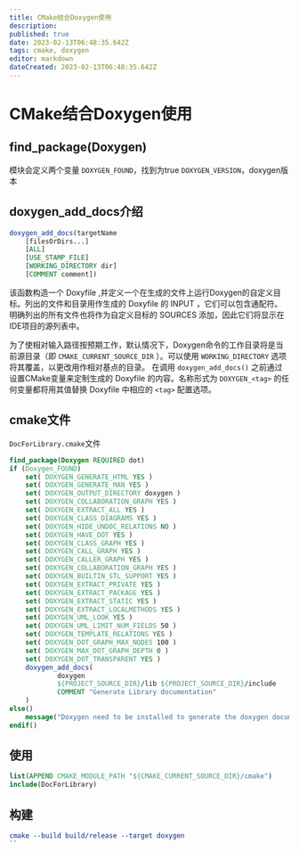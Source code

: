 ```yaml
---
title: CMake结合Doxygen使用
description: 
published: true
date: 2023-02-13T06:48:35.642Z
tags: cmake, doxygen
editor: markdown
dateCreated: 2023-02-13T06:48:35.642Z
---
```


# CMake结合Doxygen使用

## find_package(Doxygen)
模块会定义两个变量
`DOXYGEN_FOUND`，找到为true
`DOXYGEN_VERSION`，doxygen版本

## doxygen_add_docs介绍
```cmake
doxygen_add_docs(targetName
    [filesOrDirs...]
    [ALL]
    [USE_STAMP_FILE]
    [WORKING_DIRECTORY dir]
    [COMMENT comment])
```
该函数构造一个 Doxyfile ,并定义一个在生成的文件上运行Doxygen的自定义目标。列出的文件和目录用作生成的 Doxyfile 的 INPUT ，它们可以包含通配符。明确列出的所有文件也将作为自定义目标的 SOURCES 添加，因此它们将显示在IDE项目的源列表中。

为了使相对输入路径按预期工作，默认情况下，Doxygen命令的工作目录将是当前源目录（即 `CMAKE_CURRENT_SOURCE_DIR` ）。可以使用 `WORKING_DIRECTORY` 选项将其覆盖，以更改用作相对基点的目录。
在调用 `doxygen_add_docs()` 之前通过设置CMake变量来定制生成的 Doxyfile 的内容。名称形式为 `DOXYGEN_<tag>` 的任何变量都将用其值替换 Doxyfile 中相应的 `<tag>` 配置选项。
## cmake文件
`DocForLibrary.cmake`文件
```cmake
find_package(Doxygen REQUIRED dot)
if (Doxygen_FOUND)
    set( DOXYGEN_GENERATE_HTML YES )
    set( DOXYGEN_GENERATE_MAN YES )
    set( DOXYGEN_OUTPUT_DIRECTORY doxygen )
    set( DOXYGEN_COLLABORATION_GRAPH YES )
    set( DOXYGEN_EXTRACT_ALL YES )
    set( DOXYGEN_CLASS_DIAGRAMS YES )
    set( DOXYGEN_HIDE_UNDOC_RELATIONS NO )
    set( DOXYGEN_HAVE_DOT YES )
    set( DOXYGEN_CLASS_GRAPH YES )
    set( DOXYGEN_CALL_GRAPH YES )
    set( DOXYGEN_CALLER_GRAPH YES )
    set( DOXYGEN_COLLABORATION_GRAPH YES )
    set( DOXYGEN_BUILTIN_STL_SUPPORT YES )
    set( DOXYGEN_EXTRACT_PRIVATE YES )
    set( DOXYGEN_EXTRACT_PACKAGE YES )
    set( DOXYGEN_EXTRACT_STATIC YES )
    set( DOXYGEN_EXTRACT_LOCALMETHODS YES )
    set( DOXYGEN_UML_LOOK YES )
    set( DOXYGEN_UML_LIMIT_NUM_FIELDS 50 )
    set( DOXYGEN_TEMPLATE_RELATIONS YES )
    set( DOXYGEN_DOT_GRAPH_MAX_NODES 100 )
    set( DOXYGEN_MAX_DOT_GRAPH_DEPTH 0 )
    set( DOXYGEN_DOT_TRANSPARENT YES )
    doxygen_add_docs(
            doxygen
            ${PROJECT_SOURCE_DIR}/lib ${PROJECT_SOURCE_DIR}/include
            COMMENT "Generate Library documentation"
    )
else()
    message("Doxygen need to be installed to generate the doxygen documentation")
endif()
```

## 使用
```cmake
list(APPEND CMAKE_MODULE_PATH "${CMAKE_CURRENT_SOURCE_DIR}/cmake")
include(DocForLibrary)
```

## 构建
```cmake
cmake --build build/release --target doxygen 
``
